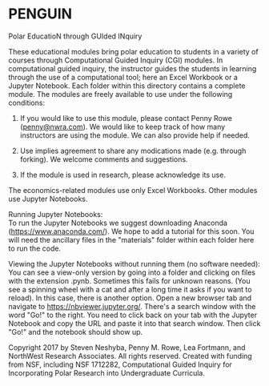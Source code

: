 # PENGUIN
Polar EducatioN through GUIded INquiry

These educational modules bring polar education to students in a variety of courses through Computational Guided Inquiry (CGI) modules. In computational guided inquiry, the instructor guides the students in learning through the use of a computational tool; here an Excel Workbook or a Jupyter Notebook. Each folder within this directory contains a complete module. The modules are freely available to use under the following conditions:

1) If you would like to use this module, please contact Penny Rowe (penny@nwra.com). We would like to keep track of how many instructors are using the module. We can also provide help if needed.

2) Use implies agreement to share any modications made (e.g. through forking). We welcome comments and suggestions.

3) If the module is used in research, please acknowledge its use.


The economics-related modules use only Excel Workbooks. Other modules use Jupyter Notebooks.

Running Jupyter Notebooks:  
To run the Jupyter Notebooks we suggest downloading Anaconda (https://www.anaconda.com/). We hope to add a tutorial for this soon. You will need the ancillary files in the "materials" folder within each folder here to run the code. 

Viewing the Jupyter Notebooks without running them (no software needed):  
You can see a view-only version by going into a folder and clicking on files with the extension .pynb. Sometimes this fails for unknown reasons. (You see a spinning wheel with a cat and after a long time it asks if you want to reload). In this case, there is another option. Open a new browser tab and navigate to https://nbviewer.jupyter.org/. There's a search window with the word "Go!" to the right. You need to click back on your tab with the Jupyter Notebook and copy the URL and paste it into that search window. Then click "Go!" and the notebook should show up.

Copyright 2017 by Steven Neshyba, Penny M. Rowe, Lea Fortmann, and NorthWest Research Associates. All rights reserved. Created with funding from NSF, including NSF 1712282, Computational Guided Inquiry for Incorporating Polar Research into Undergraduate Curricula.

